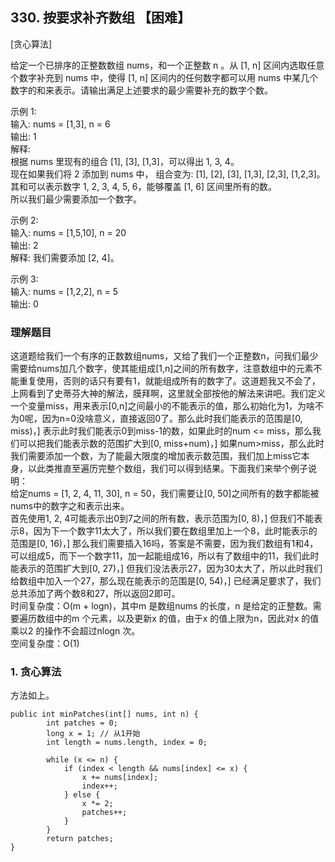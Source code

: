 ## 330. 按要求补齐数组 【困难】     
[贪心算法]      

给定一个已排序的正整数数组 nums，和一个正整数 n 。从 [1, n] 区间内选取任意个数字补充到 nums 中，使得 [1, n] 区间内的任何数字都可以用 nums 中某几个数字的和来表示。请输出满足上述要求的最少需要补充的数字个数。     

示例 1:     
输入: nums = [1,3], n = 6     
输出: 1     
解释:    
根据 nums 里现有的组合 [1], [3], [1,3]，可以得出 1, 3, 4。    
现在如果我们将 2 添加到 nums 中， 组合变为: [1], [2], [3], [1,3], [2,3], [1,2,3]。    
其和可以表示数字 1, 2, 3, 4, 5, 6，能够覆盖 [1, 6] 区间里所有的数。    
所以我们最少需要添加一个数字。     

示例 2:    
输入: nums = [1,5,10], n = 20    
输出: 2     
解释: 我们需要添加 [2, 4]。     

示例 3:      
输入: nums = [1,2,2], n = 5     
输出: 0       

### 理解题目     
这道题给我们一个有序的正数数组nums，又给了我们一个正整数n，问我们最少需要给nums加几个数字，使其能组成[1,n]之间的所有数字，注意数组中的元素不能重复使用，否则的话只有要有1，就能组成所有的数字了。这道题我又不会了，上网看到了史蒂芬大神的解法，膜拜啊，这里就全部按他的解法来讲吧。我们定义一个变量miss，用来表示[0,n]之间最小的不能表示的值，那么初始化为1，为啥不为0呢，因为n=0没啥意义，直接返回0了。那么此时我们能表示的范围是[0, miss)，] 表示此时我们能表示0到miss-1的数，如果此时的num <= miss，那么我们可以把我们能表示数的范围扩大到[0, miss+num)，] 如果num>miss，那么此时我们需要添加一个数，为了能最大限度的增加表示数范围，我们加上miss它本身，以此类推直至遍历完整个数组，我们可以得到结果。下面我们来举个例子说明：       
给定nums = [1, 2, 4, 11, 30], n = 50，我们需要让[0, 50]之间所有的数字都能被nums中的数字之和表示出来。       
首先使用1, 2, 4可能表示出0到7之间的所有数，表示范围为[0, 8)，] 但我们不能表示8，因为下一个数字11太大了，所以我们要在数组里加上一个8，此时能表示的范围是[0, 16)，] 那么我们需要插入16吗，答案是不需要，因为我们数组有1和4，可以组成5，而下一个数字11，加一起能组成16，所以有了数组中的11，我们此时能表示的范围扩大到[0, 27)，] 但我们没法表示27，因为30太大了，所以此时我们给数组中加入一个27，那么现在能表示的范围是[0, 54)，] 已经满足要求了，我们总共添加了两个数8和27，所以返回2即可。      
时间复杂度：O(m + logn)，其中m 是数组nums 的长度，n 是给定的正整数。需要遍历数组中的m 个元素，以及更新x 的值，由于x 的值上限为n，因此对x 的值乘以2 的操作不会超过nlogn 次。      
空间复杂度：O(1)       
### 1. 贪心算法     
方法如上。     
```
public int minPatches(int[] nums, int n) {
        int patches = 0;
        long x = 1; // 从1开始
        int length = nums.length, index = 0;
        
        while (x <= n) {
            if (index < length && nums[index] <= x) {
                x += nums[index];
                index++;
            } else {
                x *= 2;
                patches++;
            }
        }
        return patches;
}
```




























